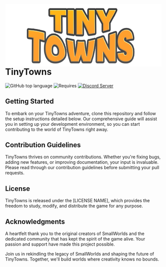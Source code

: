 <img width="600" height="200" align="left" style="float: left; margin: 0 10px 0 0;" alt="TinyTowns Logo" src="https://github.com/FinnehGames/Branding/blob/main/tinytowns/logo/trans/logo600-200.png?raw=true"> 

# TinyTowns
![GitHub top language](https://img.shields.io/github/languages/top/FinnehGames/TinyTowns?color=0072CE&style=for-the-badge)
![Requires](https://img.shields.io/badge/requires-TBC-5865F2?style=for-the-badge)
<a href="https://enrt.me/discord"><img src="https://img.shields.io/discord/636354429049896991?color=5865F2&label=FinnehGames Discord&style=for-the-badge" alt="Discord Server"></a>

## Getting Started
To embark on your TinyTowns adventure, clone this repository and follow the setup instructions detailed below. Our comprehensive guide will assist you in setting up your development environment, so you can start contributing to the world of TinyTowns right away.

## Contribution Guidelines
TinyTowns thrives on community contributions. Whether you're fixing bugs, adding new features, or improving documentation, your input is invaluable. Please read through our contribution guidelines before submitting your pull requests.

## License
TinyTowns is released under the [LICENSE NAME], which provides the freedom to study, modify, and distribute the game for any purpose.

## Acknowledgments
A heartfelt thank you to the original creators of SmallWorlds and the dedicated community that has kept the spirit of the game alive. Your passion and support have made this project possible.

Join us in rekindling the legacy of SmallWorlds and shaping the future of TinyTowns. Together, we'll build worlds where creativity knows no bounds.
